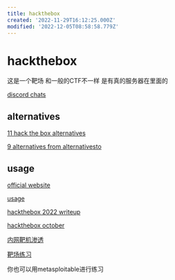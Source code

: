 ```yaml
---
title: hackthebox
created: '2022-11-29T16:12:25.000Z'
modified: '2022-12-05T08:58:58.779Z'
---
```


# hackthebox

这是一个靶场 和一般的CTF不一样 是有真的服务器在里面的

[discord chats](https://discord.gg/senmmDM)

## alternatives

[11 hack the box alternatives](https://www.topbestalternatives.com/hack-the-box/)

[9 alternatives from alternativesto](https://alternativeto.net/software/hack-the-box/)

## usage

[official website](https://www.hackthebox.com/?ref=parrotsec)

[usage](https://blog.csdn.net/qq_45894840/article/details/123613510)

[hackthebox 2022 writeup](https://blog.csdn.net/qq_53263789/article/details/124892879)

[hackthebox october](https://zhuanlan.zhihu.com/p/162809412?utm_id=0)

[内网靶机渗透](https://zhuanlan.zhihu.com/p/371548694?utm_id=0)

[靶场练习](https://zhuanlan.zhihu.com/p/333928748?utm_id=0)

你也可以用metasploitable进行练习
